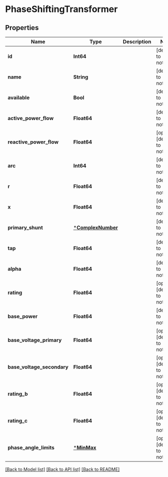 # PhaseShiftingTransformer

## Properties

Name | Type | Description | Notes
------------ | ------------- | ------------- | -------------
**id** | **Int64** |  | [default to nothing]
**name** | **String** |  | [default to nothing]
**available** | **Bool** |  | [default to nothing]
**active_power_flow** | **Float64** |  | [default to nothing]
**reactive_power_flow** | **Float64** |  | [optional] [default to nothing]
**arc** | **Int64** |  | [default to nothing]
**r** | **Float64** |  | [default to nothing]
**x** | **Float64** |  | [default to nothing]
**primary_shunt** | [***ComplexNumber**](ComplexNumber.md) |  | [default to nothing]
**tap** | **Float64** |  | [default to nothing]
**alpha** | **Float64** |  | [default to nothing]
**rating** | **Float64** |  | [optional] [default to nothing]
**base_power** | **Float64** |  | [default to nothing]
**base_voltage_primary** | **Float64** |  | [optional] [default to nothing]
**base_voltage_secondary** | **Float64** |  | [optional] [default to nothing]
**rating_b** | **Float64** |  | [optional] [default to nothing]
**rating_c** | **Float64** |  | [optional] [default to nothing]
**phase_angle_limits** | [***MinMax**](MinMax.md) |  | [optional] [default to nothing]

[[Back to Model list]](../README.md#models) [[Back to API list]](../README.md#api-endpoints) [[Back to README]](../README.md)

